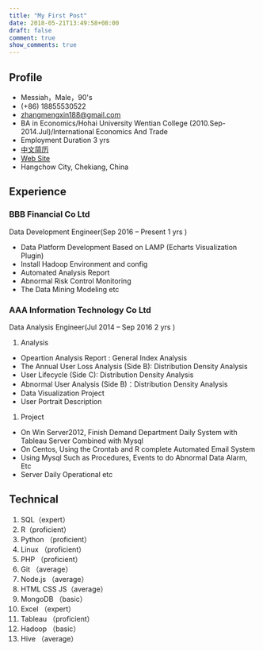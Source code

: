 ```yaml
---
title: "My First Post"
date: 2018-05-21T13:49:58+08:00
draft: false
comment: true
show_comments: true
---
```


## Profile
 - Messiah，Male，90's
 - (+86) 18855530522
 - [zhangmengxin188@gmail.com](mailto:zhangmengxin188@gmail.com)
 - BA in Economics/Hohai University Wentian College (2010.Sep-2014.Jul)/International Economics And Trade
 - Employment Duration 3 yrs 
 - [中文简历](/about)
 - [Web Site](http://www.imzmx.win)
 - Hangchow City, Chekiang, China

## Experience
### BBB Financial Co Ltd
 Data Development Engineer(Sep 2016 – Present 1 yrs )
 - Data Platform Development Based on LAMP (Echarts Visualization Plugin)
 - Install Hadoop Environment and config
 - Automated Analysis Report
 - Abnormal Risk Control Monitoring 
 - The Data Mining Modeling etc

### AAA Information Technology Co Ltd
Data Analysis Engineer(Jul 2014 – Sep 2016 2 yrs )

1. Analysis
 - Opeartion Analysis Report : General Index Analysis
 - The Annual User Loss Analysis (Side B): Distribution Density Analysis
 - User Lifecycle (Side C): Distribution Density Analysis
 - Abnormal User Analysis (Side B)：Distribution Density Analysis
 - Data Visualization Project
 - User Portrait Description

1. Project
 - On Win Server2012, Finish Demand Department Daily System with Tableau Server Combined with Mysql
 - On Centos, Using the Crontab and R complete Automated Email System
 - Using Mysql Such as Procedures, Events to do Abnormal Data Alarm, Etc
 - Server Daily Operational etc

## Technical
1. SQL（expert）
1. R（proficient） 
1. Python （proficient） 
1. Linux （proficient） 
1. PHP （proficient） 
1. Git （average）
1. Node.js （average）
1. HTML CSS JS（average）
1. MongoDB （basic）
1. Excel （expert）
1. Tableau （proficient）
1. Hadoop （basic）
1. Hive （average）
